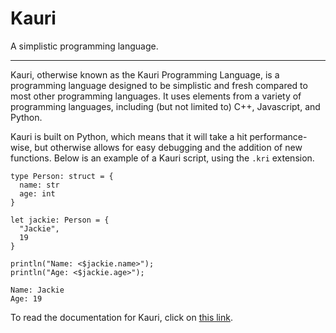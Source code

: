 # Kauri
A simplistic programming language.

---

Kauri, otherwise known as the Kauri Programming Language, is a programming language designed to be simplistic and fresh compared to most other programming languages. It uses elements from a variety of programming languages, including (but not limited to) C++, Javascript, and Python.

Kauri is built on Python, which means that it will take a hit performance-wise, but otherwise allows for easy debugging and the addition of new functions. Below is an example of a Kauri script, using the `.kri` extension.
```kauri
type Person: struct = {
  name: str
  age: int
}

let jackie: Person = {
  "Jackie",
  19
}

println("Name: <$jackie.name>");
println("Age: <$jackie.age>");
```
```
Name: Jackie
Age: 19
```

To read the documentation for Kauri, click on [this link]().
